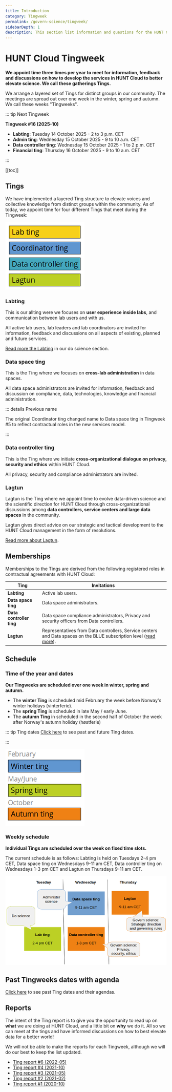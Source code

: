 ```yaml
---
title: Introduction
category: Tingweek
permalink: /govern-science/tingweek/
sidebarDepth: 1
description: This section list information and questions for the HUNT Cloud Tingweek.
---
```


# HUNT Cloud Tingweek

**We appoint time three times per year to meet for information, feedback and discussions on how to develop the services in HUNT Cloud to better elevate science. We call these gatherings Tings.**

We arrange a layered set of Tings for distinct groups in our community. The meetings are spread out over one week in the winter, spring and autumn. We call these weeks "Tingweeks".

::: tip Next Tingweek

**Tingweek #16 (2025-10)**

- **Labting**: Tuesday 14 October 2025 - 2 to 3 p.m. CET
- **Admin ting**: Wednesday 15 October 2025 - 9 to 10 a.m. CET
- **Data controller ting**: Wednesday 15 October 2025 - 1 to 2 p.m. CET
- **Financial ting**: Thursday 16 October 2025 - 9 to 10 a.m. CET

:::

[[toc]]

## Tings

We have implemented a layered Ting structure to elevate voices and collective knowledge from distinct groups within the community. As of today, we appoint time for four different Tings that meet during the Tingweek:

![Tingweek tings](./images/tingweek-tings.png)

### Labting

This is our allting were we focuses on **user experience inside labs**, and communication between lab users and with us.

All active lab users, lab leaders and lab coordinators are invited for information, feedback and discussions on all aspects of existing, planned and future services.

[Read more the Labting](/do-science/community/labting/) in our do science section.

### Data space ting

This is the Ting where we focuses on **cross-lab administration** in data spaces.

All data space administrators are invited for information, feedback and discussion on compliance, data, technologies, knowledge and financial administration.

::: details Previous name

The original Coordinator ting changed name to Data space ting in Tingweek #5 to reflect contractual roles in the new services model.

:::

### Data controller ting

This is the Ting where we initiate **cross-organizational dialogue on privacy, security and ethics** within HUNT Cloud.

All privacy, security and compliance administrators are invited.

### Lagtun

Lagtun is the Ting where we appoint time to evolve data-driven science and the scientific direction for HUNT Cloud through cross-organizational discussions among **data controllers, service centers and large data spaces** in the community.

Lagtun gives direct advice on our strategic and tactical development to the HUNT Cloud management in the form of resolutions.

[Read more about Lagtun](/govern-science/tingweek/lagtun/).

## Memberships

Memberships to the Tings are derived from the following registered roles in contractual agreements with HUNT Cloud:

| Ting                     | Invitations                                                                                                                                                       |
| ------------------------ | ----------------------------------------------------------------------------------------------------------------------------------------------------------------- |
| **Labting**              | Active lab users.                                                                                                                                                 |
| **Data space ting**      | Data space administrators.                                                                                                                                        |
| **Data controller ting** | Data space compliance administrators, Privacy and security officers from Data controllers.                                                                        |
| **Lagtun**               | Representatives from Data controllers, Service centers and Data spaces on the BLUE subscription level ([read more](/govern-science/tingweek/lagtun/#attendance)). |

## Schedule

### Time of the year and dates

**Our Tingweeks are scheduled over one week in winter, spring and autumn.**

- The **winter Ting** is scheduled mid February the week before Norway's winter holidays (vinterferie).
- The **spring Ting** is scheduled in late May / early June.
- The **autumn Ting** in scheduled in the second half of October the week after Norway's autumn holiday (høstferie)

::: tip Ting dates
[Click here](/govern-science/tingweek/dates) to see past and future Ting dates.

:::

![Ting schedule year](./images/tingweek-schedule-year.png)

### Weekly schedule

**Individual Tings are scheduled over the week on fixed time slots.**

The current schedule is as follows: Labting is held on Tuesdays 2-4 pm CET, Data space ting on Wednesdays 9-11 am CET, Data controller ting on Wednesdays 1-3 pm CET and Lagtun on Thursdays 9-11 am CET.

!["Tingweek schedule"](./images/tingweek-schedule-times.png)

## Past Tingweeks dates with agenda

[Click here](/govern-science/tingweek/dates) to see past Ting dates and their agendas.

## Reports

The intent of the Ting report is to give you the opportunity to read up on **what** we are doing at HUNT Cloud, and a little bit on **why** we do it. All so we can meet at the tings and have informed discussions on how to best elevate data for a better world!

We will not be able to make the reports for each Tingweek, although we will do our best to keep the list updated.

- [Ting report #6 (2022-05)](https://assets.hdc.ntnu.no/assets/tingweek/hunt-cloud-tingweek6-report.pdf)
- [Ting report #4 (2021-10)](https://assets.hdc.ntnu.no/assets/tingweek/hunt-cloud-tingweek4-report.pdf)
- [Ting report #3 (2021-05)](https://assets.hdc.ntnu.no/assets/tingweek/hunt-cloud-tingweek3-report.pdf)
- [Ting report #2 (2021-02)](https://assets.hdc.ntnu.no/assets/tingweek/hunt-cloud-tingweek2-report.pdf)
- [Ting report #1 (2020-10)](https://assets.hdc.ntnu.no/assets/tingweek/hunt-cloud-tingweek1-report.pdf)
